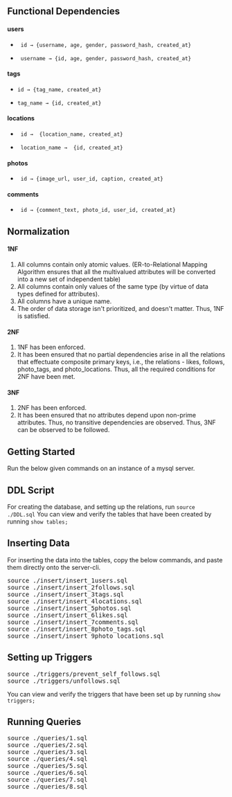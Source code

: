 ## Functional Dependencies
#### users
*      id → {username, age, gender, password_hash, created_at}
*      username → {id, age, gender, password_hash, created_at}

#### tags
*     id → {tag_name, created_at}
*     tag_name → {id, created_at}

#### locations
*      id →  {location_name, created_at}
*      location_name →  {id, created_at}

#### photos
*      id → {image_url, user_id, caption, created_at}

#### comments
*      id → {comment_text, photo_id, user_id, created_at}

## Normalization

#### 1NF
1.  All columns contain only atomic values. (ER-to-Relational Mapping Algorithm ensures that all the multivalued attributes will be
converted into a new set of independent table)
2.  All columns contain only values of the same type (by virtue of data types defined for attributes).
3.  All columns have a unique name.
4.  The order of data storage isn't prioritized, and doesn't matter.
Thus, 1NF is satisfied.

#### 2NF
1.  1NF has been enforced.
2.  It has been ensured that no partial dependencies arise in all the relations that effectuate composite primary keys, i.e., the relations - likes, follows, photo_tags, and photo_locations.
Thus, all the required conditions for 2NF have been met.

#### 3NF
1.  2NF has been enforced.
2.  It has been ensured that no attributes depend upon non-prime attributes. Thus, no transitive dependencies are observed.
Thus, 3NF can be observed to be followed.


## Getting Started
Run the below given commands on an instance of a mysql server. 

## DDL Script
For creating the database, and setting up the relations, run `source ./DDL.sql`
You can view and verify the tables that have been created by running `show tables;`

## Inserting Data
For inserting the data into the tables, copy the below commands, and paste them directly onto the server-cli.
<pre>
source ./insert/insert_1users.sql
source ./insert/insert_2follows.sql
source ./insert/insert_3tags.sql
source ./insert/insert_4locations.sql
source ./insert/insert_5photos.sql
source ./insert/insert_6likes.sql
source ./insert/insert_7comments.sql
source ./insert/insert_8photo_tags.sql
source ./insert/insert_9photo_locations.sql
</pre>

## Setting up Triggers
<pre>
source ./triggers/prevent_self_follows.sql
source ./triggers/unfollows.sql
</pre>
You can view and verify the triggers that have been set up by running `show triggers;`

## Running Queries
<pre>
source ./queries/1.sql
source ./queries/2.sql
source ./queries/3.sql
source ./queries/4.sql
source ./queries/5.sql
source ./queries/6.sql
source ./queries/7.sql
source ./queries/8.sql
</pre>
